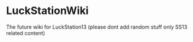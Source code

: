 # LuckStationWiki
The future wiki for LuckStation13 (please dont add random stuff only SS13 related content)
